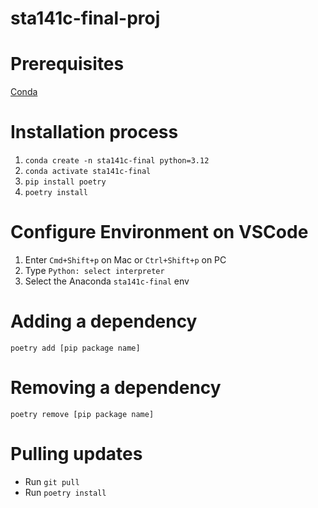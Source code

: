 # sta141c-final-proj

# Prerequisites
[Conda](https://www.anaconda.com/download/success)

# Installation process
1. `conda create -n sta141c-final python=3.12`
2. `conda activate sta141c-final`
3. `pip install poetry`
4. `poetry install`

# Configure Environment on VSCode
1. Enter `Cmd+Shift+p` on Mac or `Ctrl+Shift+p` on PC
2. Type `Python: select interpreter`
3. Select the Anaconda `sta141c-final` env

# Adding a dependency
`poetry add [pip package name]`

# Removing a dependency
`poetry remove [pip package name]`

# Pulling updates
* Run `git pull`
* Run `poetry install`